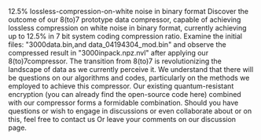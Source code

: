 12.5% lossless-compression-on-white noise in binary format Discover the outcome of our 8(to)7 prototype data compressor, 
capable of achieving lossless compression on white noise in binary format, 
currently achieving up to 12.5% in 7 bit system coding compression ratio. 
Examine the initial files: "3000data.bin,and data_04194304_mod.bin" and observe the compressed result in "3000inpack.npz.nvl" after applying our 8(to)7compressor. 
The transition from 8(to)7 is revolutionizing the landscape of data as we currently perceive it. 
We understand that there will be questions on our algorithms and codes, particularly on the methods we employed to achieve this compressor. 
Our existing quantum-resistant encryption (you can already find the open-source code here) 
combined with our compressor forms a formidable combination. 
Should you have questions or wish to engage in discussions or even collaborate about or on this, 
feel free to contact us Or leave your comments on our discussion page.
